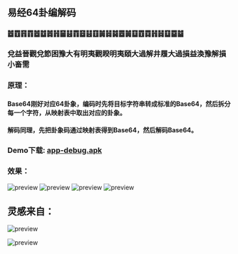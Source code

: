 ## 易经64卦编解码 
### ䷹䷩䷢䷓䷹䷻䷮䷏䷍䷣䷓䷥䷣䷚䷛䷧䷯䷉䷛䷨䷩䷺䷏䷧䷨䷈䷄
### 兌益晉觀兌節困豫大有明夷觀睽明夷頤大過解井履大過損益渙豫解損小畜需

### 原理：
#### Base64刚好对应64卦象，编码时先将目标字符串转成标准的Base64，然后拆分每一个字符，从映射表中取出对应的卦象。
#### 解码同理，先把卦象码通过映射表得到Base64，然后解码Base64。

### Demo下载: [app-debug.apk](https://github.com/wuyr/HexagramDecoder/raw/master/app-debug.apk)

### 效果：
![preview](https://github.com/wuyr/HexagramDecoder/raw/master/previews/preview1.gif) ![preview](https://github.com/wuyr/HexagramDecoder/raw/master/previews/preview2.gif)
![preview](https://github.com/wuyr/HexagramDecoder/raw/master/previews/preview3.gif) ![preview](https://github.com/wuyr/HexagramDecoder/raw/master/previews/preview4.gif)

## 灵感来自：
![preview](https://github.com/wuyr/HexagramDecoder/raw/master/previews/preview6.jpg) 

![preview](https://github.com/wuyr/HexagramDecoder/raw/master/previews/preview5.jpg)

